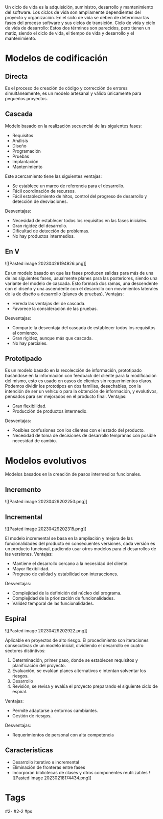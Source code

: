Un ciclo de vida es la adquisición, suministro, desarrollo y mantenimiento del software. Los ciclos de vida son ampliamente dependientes del proyecto y organización.
En el siclo de vida se deben de determinar las fases del proceso software y sus ciclos de transición.
Ciclo de vida y ciclo de vida de desarrollo: Estos dos términos son parecidos, pero tienen un matiz, siendo el ciclo de vida, el tiempo de vida y desarrollo y el mantenimiento.
# Modelos de codificación
## Directa
Es el proceso de creación de código y corrección de errores simultáneamente, es un modelo artesanal y válido únicamente para pequeños proyectos.
## Cascada
Modelo basado en la realización secuencial de las siguientes fases:
- Requisitos
- Análisis
- Diseño
- Programación
- Pruebas
- Implantación
- Mantenimiento

Este acercamiento tiene las siguientes ventajas:
- Se establece un marco de referencia para el desarrollo.
- Fácil coordinación de recursos.
- Fácil establecimiento de hitos, control del progreso de desarrollo y detección de desviaciones.

Desventajas:
- Necesidad de establecer todos los requisitos en las fases iniciales.
- Gran rigidez del desarrollo.
- Dificultad de detección de problemas.
- No hay productos intermedios.

## En V

![[Pasted image 20230429194926.png]]

Es un modelo basado en que las fases producen salidas para más de una de las siguientes fases, usualmente planes para las posteriores, siendo una variante del modelo de cascada.
Esto formará dos ramas, una descendente con el diseño y una ascendente con el desarrollo con movimientos laterales de la de diseño a desarrollo (planes de pruebas).
Ventajas:
- Hereda las ventajas del de cascada.
- Favorece la consideración de las pruebas.

Desventajas:
- Comparte la desventaja del cascada de establecer todos los requisitos al comienzo.
- Gran rigidez, aunque más que cascada.
- No hay parciales.
## Prototipado
Es un modelo basado en la recolección de información, prototipado basándose en la información con feedback del cliente para la modificación del mismo, esto es usado en casos de clientes sin requerimientos claros.
Podemos dividir los prototipos en dos familias, desechables, con la intención de ser un vehículo para la obtención de información, y evolutivos, pensados para ser mejorados en el producto final.
Ventajas:
- Gran flexibilidad.
- Producción de productos intermedio.

Desventajas:
- Posibles confusiones con los clientes con el estado del producto.
- Necesidad de toma de decisiones de desarrollo tempranas con posible necesidad de cambio.
# Modelos evolutivos
Modelos basados en la creación de pasos intermedios funcionales.
## Incremento

![[Pasted image 20230429202250.png]]

## Incremental

![[Pasted image 20230429202315.png]]

El modelo incremental se basa en la ampliación y mejora de las funcionalidades del producto en consecuentes versiones, cada versión es un producto funcional, pudiendo usar otros modelos para el desarrollos de las versiones.
Ventajas:
- Mantiene el desarrollo cercano a la necesidad del cliente.
- Mayor flexibilidad.
- Progreso de calidad y estabilidad con interacciones.

Desventajas:
- Complejidad de la definición del núcleo del programa.
- Complejidad de la priorización de funcionalidades.
- Validez temporal de las funcionalidades.
## Espiral

![[Pasted image 20230429202922.png]]

Aplicable en proyectos de alto riesgo. El procedimiento son iteraciones consecutivas de un modelo inicial, dividiendo el desarrollo en cuatro sectores distintivos:
1. Determinación, primer paso, donde se establecen requisitos y planificación del proyecto.
2. Evaluación, se evalúan planes alternativos e intentan solventar los riesgos.
3. Desarrollo
4. Revisión, se revisa y evalúa el proyecto preparando el siguiente ciclo de espiral.

Ventajas:
- Permite adaptarse a entornos cambiantes.
- Gestión de riesgos.

Desventajas:
- Requerimientos de personal con alta competencia 
## Características
- Desarrollo iterativo e incremental
- Eliminación de fronteras entre fases
- Incorporan bibliotecas de clases y otros componentes reutilizables
![[Pasted image 20230218174434.png]]
# Tags
#2- 
#2-2 
#ps 